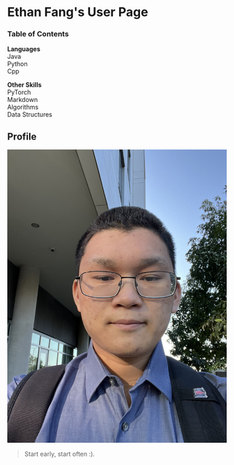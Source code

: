 # Ethan Fang's User Page

### Table of Contents

**Languages**  
Java  
Python  
Cpp

**Other Skills**  
PyTorch  
Markdown  
Algorithms  
Data Structures

## Profile
![Picture of Ethan Fang](https://github.com/efang5/CSE-110/blob/main/IMG_4748.jpg)

> Start early, start often :).
